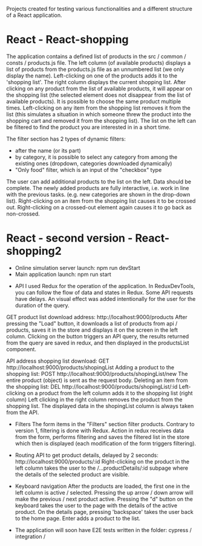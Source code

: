 Projects created for testing various functionalities and a different structure of a React application.

# React - React-shopping

The application contains a defined list of products in the src / common / consts / products.js file.
The left column (of available products) displays a list of products from the products.js file as an unnumbered list (we only display the name).
Left-clicking on one of the products adds it to the 'shopping list'.
The right column displays the current shopping list.
After clicking on any product from the list of available products, it will appear on the shopping list 
(the selected element does not disappear from the list of available products).
It is possible to choose the same product multiple times.
Left-clicking on any item from the shopping list removes it from the list 
(this simulates a situation in which someone threw the product into the shopping cart and removed it from the shopping list).
The list on the left can be filtered to find the product you are interested in in a short time. 

The filter section has 2 types of dynamic filters:
 - after the name (or its part)
 - by category, it is possible to select any category from among the existing ones (dropdown, categories downloaded dynamically)
 - "Only food" filter, which is an input of the "checkbox" type

The user can add additional products to the list on the left. Data should be complete.
The newly added products are fully interactive, i.e. work in line with the previous tasks. (e.g. new categories are shown in the drop-down list).
Right-clicking on an item from the shopping list causes it to be crossed out. 
Right-clicking on a crossed-out element again causes it to go back as non-crossed.

# React - second version - React-shopping2

- Online simulation server launch: npm run devStart
- Main application launch: npm run start

* API
I used Redux for the operation of the application. In ReduxDevTools, you can follow the flow of data and states in Redux. Some API requests have delays. 
An visual effect was added intentionally for the user for the duration of the query.

GET product list download address: http://localhost:9000/products
After pressing the "Load" button, it downloads a list of products from api / products, saves it in the store and displays it on the screen in the left column.
Clicking on the button triggers an API query, the results returned from the query are saved in redux, and then displayed in the productsList component.

API address shopping list download: GET http://localhost:9000/products/shopingList
Adding a product to the shopping list: POST http://localhost:9000/products/shopingList/new
The entire product (object) is sent as the request body.
Deleting an item from the shopping list: DEL http://localhost:9000/products/shopingList/:id
Left-clicking on a product from the left column adds it to the shopping list (right column)
Left clicking in the right column removes the product from the shopping list.
The displayed data in the shopingList column is always taken from the API.

* Filters
The form items in the "Filters" section filter products. Contrary to version 1, filtering is done with Redux.
Action in redux receives data from the form, performs filtering and saves the filtered list in the store which then
is displayed (each modification of the form triggers filtering).

* Routing
API to get product details, delayed by 2 seconds: http://localhost:9000/products/:id
Right-clicking on the product in the left column takes the user to the /...productDetails/:id subpage where the details of the selected product are visible.

* Keyboard navigation
After the products are loaded, the first one in the left column is active / selected.
Pressing the up arrow / down arrow will make the previous / next product active.
Pressing the "d" button on the keyboard takes the user to the page with the details of the active product.
On the details page, pressing 'backspace' takes the user back to the home page. Enter adds a product to the list.

* The application will soon have E2E tests written in the folder: cypress / integration /
